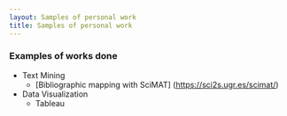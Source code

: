 ```yaml
---
layout: Samples of personal work 
title: Samples of personal work 
---
```


### Examples of works done
+ Text Mining
  + [Bibliographic mapping with SciMAT] (https://sci2s.ugr.es/scimat/)
+ Data Visualization
  + Tableau
